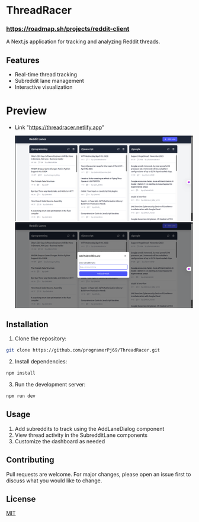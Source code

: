 # ThreadRacer

### https://roadmap.sh/projects/reddit-client

A Next.js application for tracking and analyzing Reddit threads.

## Features
- Real-time thread tracking
- Subreddit lane management
- Interactive visualization

# Preview
- Link "https://threadracer.netlify.app"



  ![1png](asset/1.png)
  ![2png](asset/2.png)

## Installation
1. Clone the repository:
```bash
git clone https://github.com/programerPj69/ThreadRacer.git
```
2. Install dependencies:
```bash
npm install
```
3. Run the development server:
```bash
npm run dev
```

## Usage
1. Add subreddits to track using the AddLaneDialog component
2. View thread activity in the SubredditLane components
3. Customize the dashboard as needed

## Contributing
Pull requests are welcome. For major changes, please open an issue first to discuss what you would like to change.

## License
[MIT](https://choosealicense.com/licenses/mit/)
